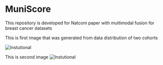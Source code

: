 # MuniScore
This repository is developed for Natcom paper with multimodal fusion for breast cancer datasets




This is first image that was generated from data distribution of two cohorts 



![Instutional](https://github.com/user-attachments/assets/0097c8cb-a5eb-4911-92a0-1f7c33647d66)



This is second image
![Instutional](https://github.com/user-attachments/assets/ef603a4d-b5b7-4960-87f2-11750b5752cd)
